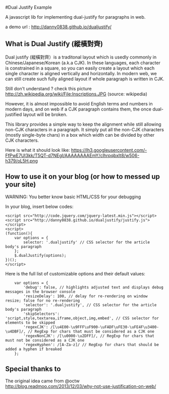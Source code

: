 #Dual Justify Example

A javascript lib for implementing dual-justify for paragraphs in web.


a demo url : http://danny0838.github.io/dualjustify/


## What is Dual Justify (縱橫對齊)

Dual justify (縱橫對齊）is a traditonal layout which is usedly commonly in Chinese/Japanese/Korean (a.k.a CJK).
In these languages, each character is constrained in a square, so you can easily create a layout which each single character is aligned vertically and horizontally.
In modern web, we can still create such fully aligned layout if whole paragraph is written in CJK.

Still don't understand ? check this picture http://zh.wikipedia.org/wiki/File:Inscriptions.JPG (source: wikipedia)

However, it is almost impossible to avoid English terms and numbers in modern days,
and on web if a CJK paragraph contains them, the once dual-justified layout will be broken.

This library provides a simple way to keep the alignment while still allowing non-CJK characters in a paragraph.
It simply put all the non-CJK characters (mostly single-byte chars) in a box which width can be divided by other CJK characters.

Here is what it should look like:
https://lh3.googleusercontent.com/-FfPwE7UI3kk/T5QT-d7NEgI/AAAAAAAAEmY/clhrpqbxIt8/w506-h379/oL5H.png

## How to use it on your blog (or how to messed up your site)

WARNING: You better know basic HTML/CSS for your debugging

In your blog, insert below codes:

```
<script src="http://code.jquery.com/jquery-latest.min.js"></script>
<script src="http://danny0838.github.io/dualjustify/justify.js"></script>
<script>
(function(){
    var options = {
        selector: '.dualjustify' // CSS selector for the article body's paragraph
    };
    $.dualJustify(options);
})();
</script>
```

Here is the full list of customizable options and their default values:

```
    var options = {
        'debug': false, // highlights adjusted text and displays debug messages in the browser console
        'resizeDelay': 100, // delay for re-rendering on window resize; false for no re-rendering
        'selector': '.dualjustify', // CSS selector for the article body's paragraph
        'skipSelectors': 'script,style,textarea,iframe,object,img,embed', // CSS selector for elements to be skipped
        'regexCJK': /[\u4E00-\u9FFF\uF900-\uFADF\uFE30-\uFE4F\u3400-\u4DBF]/, // RegExp for chars that must be considered as a CJK one
        'regexNonCJK': /[\u0000-\u2DFF]/, // RegExp for chars that must not be considered as a CJK one
        'regexHyphen': /[A-Za-z]/ // RegExp for chars that should be added a hyphen if breaked
    };
```

## Special thanks to
The original idea came from @octw
http://blog.readmoo.com/2013/12/03/why-not-use-justification-on-web/
